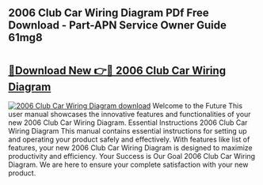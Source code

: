 ## 2006 Club Car Wiring Diagram PDf Free Download - Part-APN Service Owner Guide 61mg8

# <h2><a href="http://dfuigh.blite.top/?on=2006+Club+Car+Wiring+Diagram">🔗Download New 👉🔴 2006 Club Car Wiring Diagram</a></h2>

[![2006 Club Car Wiring Diagram download](https://i.imgur.com/lujVjoI.png)](http://dfuigh.blite.top/?on=2006+Club+Car+Wiring+Diagram)
Welcome to the Future This user manual showcases the innovative features and functionalities of your new 2006 Club Car Wiring Diagram. Essential Instructions 2006 Club Car Wiring Diagram This manual contains essential instructions for setting up and operating your product safely and effectively. With features like list of features, your new 2006 Club Car Wiring Diagram is designed to maximize productivity and efficiency. Your Success is Our Goal 2006 Club Car Wiring Diagram. We are here to ensure your complete satisfaction with your new product.
